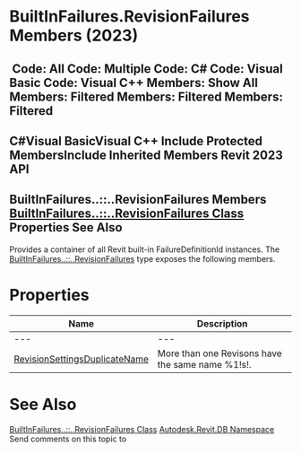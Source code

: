 # BuiltInFailures.RevisionFailures Members (2023)

﻿
 Code: All Code: Multiple Code: C# Code: Visual Basic Code: Visual C++  Members: Show All Members: Filtered Members: Filtered Members: Filtered   
---  
C#Visual BasicVisual C++
Include Protected MembersInclude Inherited Members
Revit 2023 API  
---  
BuiltInFailures..::..RevisionFailures Members  
[BuiltInFailures..::..RevisionFailures Class](76b78948-f425-6b6f-7a54-5fa39bd7180b.md "BuiltInFailures.RevisionFailures Class") Properties See Also  
---  
Provides a container of all Revit built-in FailureDefinitionId instances.
The [BuiltInFailures..::..RevisionFailures](76b78948-f425-6b6f-7a54-5fa39bd7180b.md "BuiltInFailures.RevisionFailures Class") type exposes the following members.
# Properties
| Name | Description |
| --- | --- |
| --- | --- | --- |
| [RevisionSettingsDuplicateName](22e26ddf-9d23-7cfb-3a0c-079fa5df8a00.md "RevisionSettingsDuplicateName Property") | More than one Revisons have the same name %1!s!. |

# See Also
[BuiltInFailures..::..RevisionFailures Class](76b78948-f425-6b6f-7a54-5fa39bd7180b.md "BuiltInFailures.RevisionFailures Class")
[Autodesk.Revit.DB Namespace](87546ba7-461b-c646-cbb1-2cb8f5bff8b2.md "Autodesk.Revit.DB Namespace")
Send comments on this topic to 